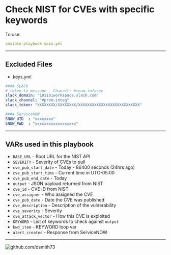 # Check NIST for CVEs with specific keywords  



To use:
```yaml
ansible-playbook main.yml  
```


---

## Excluded Files  
  - keys.yml  

```yaml
#### SLACK  
# token to message - Channel: #team-infosec    
slack_domain: "101101workspace.slack.com"
slack_channel: "#prom-integ"
slack_token: "XXXXXXXX/XXXXXXXX/XXXXXXXXXXXXXXXXXXXXXXXXXXX"

#### ServiceNOW  
SNOW_UID  : "xxxxxxxx"
SNOW_PWD  : "xxxxxxxxxxxxxxxxxx"

```  
---  

## VARs used in this playbook  
  - `BASE_URL`            - Root URL for the NIST API  
  - `SEVERITY`            - Severity of CVEs to pull  
  - `cve_pub_start_date`  - Today - 86400 seconds (24hrs ago)  
  - `cve_pub_start_time`  - Current time in UTC-05:00      
  - `cve_pub_end_date`    - Today  
  - `output`              - JSON payload returned from NIST  
  - `cve_id`              - CVE ID from NIST  
  - `cve_assigner`        - Who assigned the CVE  
  - `cve_pub_date`        - Date the CVE was published  
  - `cve_description`     - Description of the vulnerability  
  - `cve_severity`        - Severity  
  - `cve_attack_vector`   - How this CVE is exploited  
  - `KEYWORD`             - List of keywords to check against `output`  
  - `kwd_item`            - KEYWORD loop var  
  - `alert_created`       - Response from ServiceNOW  



    
---

![github.com/dsmith73](https://avatars1.githubusercontent.com/u/44279121?s=60&u=7a933a33b51505f9d6435eeffae1c8156a47dc77&v=4 "github.com/dsmith73")  

